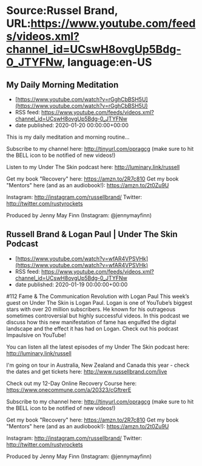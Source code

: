 # Source:Russel Brand, URL:https://www.youtube.com/feeds/videos.xml?channel_id=UCswH8ovgUp5Bdg-0_JTYFNw, language:en-US

## My Daily Morning Meditation
 - [https://www.youtube.com/watch?v=rGghCbBSH5U](https://www.youtube.com/watch?v=rGghCbBSH5U)
 - RSS feed: https://www.youtube.com/feeds/videos.xml?channel_id=UCswH8ovgUp5Bdg-0_JTYFNw
 - date published: 2020-01-20 00:00:00+00:00

This is my daily meditation and morning routine...

Subscribe to my channel here: http://tinyurl.com/opragcg
(make sure to hit the BELL icon to be notified of new videos!)

Listen to my Under The Skin podcast here: 
http://luminary.link/russell

Get my book "Recovery" here: https://amzn.to/2R7c810
Get my book "Mentors" here (and as an audiobook!): https://amzn.to/2t0Zu9U

Instagram: http://instagram.com/russellbrand/
Twitter: http://twitter.com/rustyrockets

Produced by Jenny May Finn (Instagram: @jennymayfinn)

## Russell Brand & Logan Paul | Under The Skin Podcast
 - [https://www.youtube.com/watch?v=wfAR4VPSVHk](https://www.youtube.com/watch?v=wfAR4VPSVHk)
 - RSS feed: https://www.youtube.com/feeds/videos.xml?channel_id=UCswH8ovgUp5Bdg-0_JTYFNw
 - date published: 2020-01-19 00:00:00+00:00

#112 Fame & The Communication Revolution with Logan Paul
This week’s guest on Under The Skin is Logan Paul. Logan is one of YouTube’s biggest stars with over 20 million subscribers. He known for his outrageous sometimes controversial but highly successful videos. In this podcast we discuss how this new manifestation of fame has engulfed the digital landscape and the effect it has had on Logan. Check out his podcast Impaulsive on YouTube!

You can listen all the latest episodes of my Under The Skin podcast here: 
http://luminary.link/russell

I'm going on tour in Australia, New Zealand and Canada this year - check the dates and get tickets here: http://www.russellbrand.com/live

Check out my 12-Day Online Recovery Course here: https://www.onecommune.com/a/20323/cGftrerE 

Subscribe to my channel here: http://tinyurl.com/opragcg
(make sure to hit the BELL icon to be notified of new videos!)

Get my book "Recovery" here: https://amzn.to/2R7c810
Get my book "Mentors" here (and as an audiobook!): https://amzn.to/2t0Zu9U

Instagram: http://instagram.com/russellbrand/
Twitter: http://twitter.com/rustyrockets

Produced by Jenny May Finn (Instagram: @jennymayfinn)

